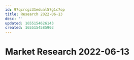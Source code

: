 ```yaml
---
id: 97qcrcgz31edual57g1c7op
title: Research 2022-06-13
desc: ''
updated: 1655154626143
created: 1655154585903
---
```

# Market Research 2022-06-13


